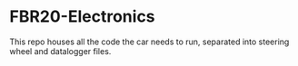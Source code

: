 # FBR20-Electronics

This repo houses all the code the car needs to run, separated into steering 
wheel and datalogger files.

